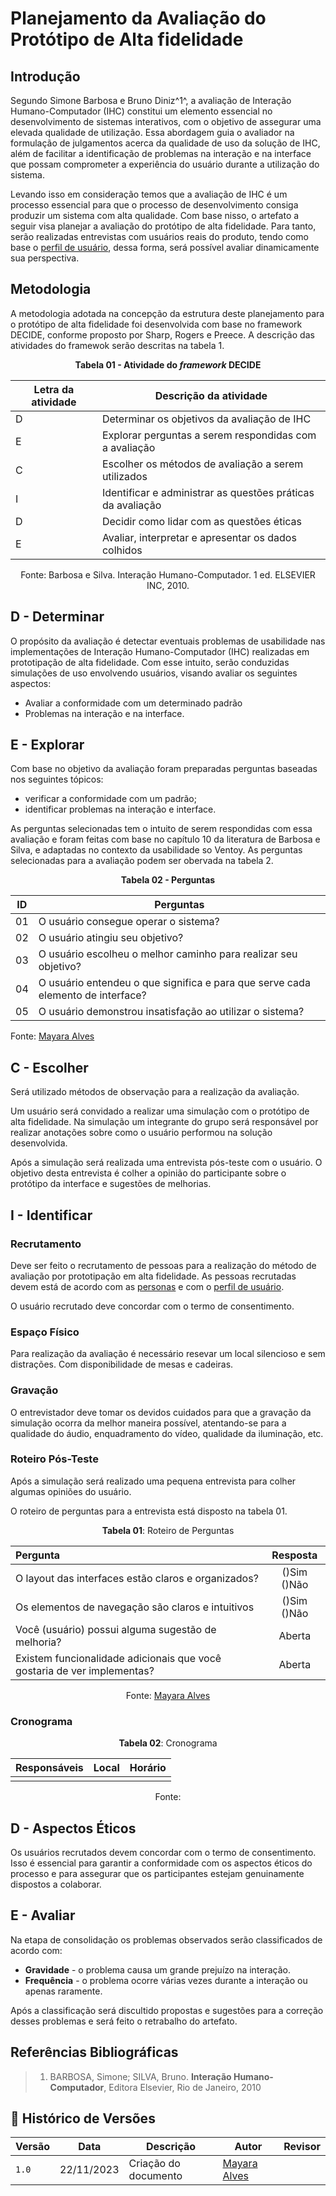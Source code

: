 # Planejamento da Avaliação do Protótipo de Alta fidelidade

## Introdução

Segundo Simone Barbosa e Bruno Diniz^1^, a avaliação de Interação Humano-Computador (IHC) constitui um elemento essencial no desenvolvimento de sistemas interativos, com o objetivo de assegurar uma elevada qualidade de utilização. Essa abordagem guia o avaliador na formulação de julgamentos acerca da qualidade de uso da solução de IHC, além de facilitar a identificação de problemas na interação e na interface que possam comprometer a experiência do usuário durante a utilização do sistema. 

Levando isso em consideração temos que a avaliação de IHC é um processo essencial para que o processo de desenvolvimento consiga produzir um sistema com alta qualidade. Com base nisso, o artefato a seguir visa planejar a avaliação do protótipo de alta fidelidade. Para tanto, serão realizadas entrevistas com usuários reais do produto, tendo como base o [perfil de usuário](https://interacao-humano-computador.github.io/2023.2-Ventoy/elicitacao/PerfilUsuario/), dessa forma, será possível avaliar dinamicamente sua perspectiva.

## Metodologia

A metodologia adotada na concepção da estrutura deste planejamento para o protótipo de alta fidelidade foi desenvolvida com base no framework DECIDE, conforme proposto por Sharp, Rogers e Preece. A descrição das atividades do framewok serão descritas na tabela 1.

<p align="center"><b>Tabela 01 - Atividade do <i>framework</i> DECIDE</b></p>

| **Letra da atividade** | **Descrição da atividade**                                  |
| ---------------------- | ----------------------------------------------------------- |
| D                      | Determinar os objetivos da avaliação de IHC                 |
| E                      | Explorar perguntas a serem respondidas com a avaliação      |
| C                      | Escolher os métodos de avaliação a serem utilizados         |
| I                      | Identificar e administrar as questões práticas da avaliação |
| D                      | Decidir como lidar com as questões éticas                   |
| E                      | Avaliar, interpretar e apresentar os dados colhidos         |

<p align="center">Fonte: Barbosa e Silva. Interação Humano-Computador. 1 ed.  ELSEVIER INC, 2010.</p>

## D - Determinar

O propósito da avaliação é detectar eventuais problemas de usabilidade nas implementações de Interação Humano-Computador (IHC) realizadas em prototipação de alta fidelidade. Com esse intuito, serão conduzidas simulações de uso envolvendo usuários, visando avaliar os seguintes aspectos:

- Avaliar a conformidade com um determinado padrão
- Problemas na interação e na interface.

## E - Explorar

Com base no objetivo da avaliação foram preparadas perguntas baseadas nos seguintes tópicos: 
- verificar a conformidade com um padrão;
- identificar problemas na interação e interface.

As perguntas selecionadas tem o intuito de serem respondidas com essa avaliação e foram feitas com base no capítulo 10 da literatura de Barbosa e Silva, e adaptadas no contexto da usabilidade so Ventoy. As perguntas selecionadas para a avaliação podem ser obervada na tabela 2.
  
<p align="center"><b>Tabela 02 - Perguntas </b></p>

| **ID** | **Perguntas**                                  |
| ---------------------- | ----------------------------------------------------------- |
| 01                    | O usuário consegue operar o sistema?                 |
| 02                     | O usuário atingiu seu objetivo?     |
| 03                    | O usuário escolheu o melhor caminho para realizar seu objetivo?         |
| 04                     |O usuário entendeu o que significa e para que serve cada elemento de interface? |
| 05                    | O usuário demonstrou insatisfação ao utilizar o sistema?                  |

Fonte: [Mayara Alves](https://github.com/Mayara-tech)

## C - Escolher

Será utilizado métodos de observação para a realização da avaliação.

Um usuário será convidado a realizar uma simulação com o protótipo de alta fidelidade. Na simulação
um integrante do grupo será responsável por realizar anotações sobre como o usuário performou
na solução desenvolvida.

Após a simulação será realizada uma entrevista pós-teste com o usuário. O objetivo desta entrevista é
colher a opinião do participante sobre o protótipo da interface
e sugestões de melhorias.

## I - Identificar

### Recrutamento

Deve ser feito o recrutamento de pessoas para a realização do método de avaliação por prototipação
em alta fidelidade. As pessoas recrutadas devem está de acordo com as 
[personas](../../../elicitacao/Persona.md) e com o [perfil de usuário](../../../elicitacao/PerfilUsuario.md).

O usuário recrutado deve concordar com o termo de consentimento.

### Espaço Físico

Para realização da avaliação é necessário resevar um local silencioso e sem distrações. Com disponibilidade de mesas e cadeiras.

### Gravação

O entrevistador deve tomar os devidos cuidados para que a gravação da simulação ocorra 
da melhor maneira possível, atentando-se para a qualidade do áudio, enquadramento do vídeo,
qualidade da iluminação, etc.

### Roteiro Pós-Teste

Após a simulação será realizado uma pequena entrevista para colher algumas opiniões
do usuário.

O roteiro de perguntas para a entrevista está disposto na tabela 01.

<center>

**Tabela 01**: Roteiro de Perguntas

| Pergunta | Resposta |
|:----| :---:|
| O layout das interfaces estão claros e organizados? |()Sim ()Não   |
| Os elementos de navegação são claros e intuitivos | ()Sim ()Não |
| Você (usuário) possui alguma sugestão de melhoria?                        | Aberta |
| Existem funcionalidade adicionais que  você gostaria de ver implementas?  | Aberta |

Fonte: [Mayara Alves](https://github.com/Mayara-tech)

</center>

### Cronograma

<center>

**Tabela 02**: Cronograma

|Responsáveis| Local | Horário |
| :--: | :---: | :----: |
||  |  |

Fonte: [](https://github.com/)

</center>

## D - Aspectos Éticos

Os usuários recrutados devem concordar com o termo de consentimento. Isso 
é essencial para garantir a conformidade com os aspectos éticos do processo e para assegurar
que os participantes estejam genuinamente dispostos a colaborar.

## E - Avaliar

Na etapa de consolidação os problemas observados serão classificados de acordo com:

- **Gravidade** - o problema causa um grande prejuízo na interação.
- **Frequência** - o problema ocorre várias vezes durante a interação ou apenas raramente.

Após a classificação será discultido propostas e sugestões para a correção desses problemas e será feito o retrabalho do artefato.

## Referências Bibliográficas

> 1. BARBOSA, Simone; SILVA, Bruno. **Interação Humano-Computador**, Editora Elsevier, Rio de Janeiro, 2010

## 📑 Histórico de Versões

| **Versão**   |   **Data**   | **Descrição** | **Autor** | **Revisor** |
|--------|---------|-----------|--------|---------|
|`1.0`| 22/11/2023 | Criação do documento | [Mayara Alves](https://github.com/Mayara-tech)||

